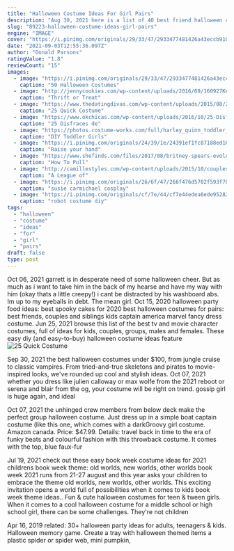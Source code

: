 ```yaml
---
title: "Halloween Costume Ideas For Girl Pairs"
description: "Aug 30, 2021 here is a list of 40 best friend halloween costume ideas for 2021.  To a larger group and pairs with one of the best dog halloween A quick and easy costume to pull off with your girl"
slug: "89223-halloween-costume-ideas-girl-pairs"
engine: "IMAGE"
cover: "https://i.pinimg.com/originals/29/33/47/2933477481426a43eccb91084e91af2c.jpg"
date: "2021-09-03T12:55:36.097Z"
author: "Donald Parsons"
ratingValue: "1.8"
reviewCount: "15"
images:
  - image: "https://i.pinimg.com/originals/29/33/47/2933477481426a43eccb91084e91af2c.jpg"
    caption: "50 Halloween Costumes"
  - image: "http://jennycookies.com/wp-content/uploads/2016/09/160927Kellyclarephotography_0007-600x900.jpg"
    caption: "Thrift or Treat"
  - image: "https://www.thedatingdivas.com/wp-content/uploads/2015/08/25-Quick-and-easy-costume-ideas-for-couples.jpg"
    caption: "25 Quick Costume"
  - image: "https://www.okchicas.com/wp-content/uploads/2016/10/25-Disfraces-de-Halloween-que-son-mejores-en-par-9.jpg"
    caption: "25 Disfraces de"
  - image: "https://photos.costume-works.com/full/harley_quinn_toddler_girl.jpg"
    caption: "DIY Toddler Girls"
  - image: "https://i.pinimg.com/originals/24/39/1e/24391ef1fc87188ed165976af16274d7.jpg"
    caption: "Raise your hand"
  - image: "https://www.shefinds.com/files/2017/08/britney-spears-evolution-costume.jpg"
    caption: "How To Pull"
  - image: "http://camillestyles.com/wp-content/uploads/2015/10/couplesCostume_ALeagueOfTheirOwn_7.jpg"
    caption: "A League of"
  - image: "https://i.pinimg.com/originals/26/6f/47/266f476d5702f593f70d278291e30067.jpg"
    caption: "susie carmichael cosplay"
  - image: "https://i.pinimg.com/originals/cf/7e/44/cf7e44edea6ede95282b8e26bf237868.jpg"
    caption: "robot costume diy"
tags:
  - "halloween"
  - "costume"
  - "ideas"
  - "for"
  - "girl"
  - "pairs"
draft: false
type: post
---
```


Oct 06, 2021 garrett is in desperate need of some halloween cheer. But as much as i want to take him in the back of my hearse and have my way with him (okay thats a little creepy!) i cant be distracted by his washboard abs. Im up to my eyeballs in debt. The mean girl. Oct 15, 2020 halloween party food ideas: best spooky cakes for 2020 best halloween costumes for pairs: best friends, couples and siblings kids captain america marvel fancy dress costume. Jun 25, 2021 browse this list of the best tv and movie character costumes, full of ideas for kids, couples, groups, males and females. These easy diy (and easy-to-buy) halloween costume ideas feature
![25 Quick Costume](https://www.thedatingdivas.com/wp-content/uploads/2015/08/25-Quick-and-easy-costume-ideas-for-couples.jpg "25 Quick Costume")

Sep 30, 2021 the best halloween costumes under $100, from jungle cruise to classic vampires. From tried-and-true skeletons and pirates to movie-inspired looks, we&#39;ve rounded up cool and stylish ideas. Oct 07, 2021 whether you dress like julien calloway or max wolfe from the 2021 reboot or serena and blair from the og, your costume will be right on trend. gossip girl is huge again, and ideal
<!--inArticleAds-->

<!--galleryOne-->

Oct 07, 2021 the unhinged crew members from below deck make the perfect group halloween costume. Just dress up in a simple boat captain costume (like this one, which comes with a darkGroovy girl costume. Amazon canada. Price: $47.99. Details: travel back in time to the era of funky beats and colourful fashion with this throwback costume. It comes with the top, blue faux-fur
<!--inArticleAds-->

<!--galleryTwo-->

Jul 19, 2021 check out these easy book week costume ideas for 2021 childrens book week theme: old worlds, new worlds, other worlds book week 2021 runs from 21-27 august and this year asks your children to embrace the theme old worlds, new worlds, other worlds. This exciting invitation opens a world full of possibilities when it comes to kids book week theme ideas.. Fun & cute halloween costumes for teen & tween girls. When it comes to a cool halloween costume for a middle school or high school girl, there can be some challenges. They're not children
<!--galleryThree-->

Apr 16, 2019 related: 30+ halloween party ideas for adults, teenagers & kids. Halloween memory game. Create a tray with halloween themed items  a plastic spider or spider web, mini pumpkin,